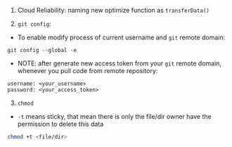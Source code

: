 1. Cloud Reliability: naming new optimize function as `transferData()`

2. `git config`:

- To enable modify process of current username and `git` remote domain:

```git
git config --global -e
```

- NOTE: after generate new access token from your `git` remote domain, whenever you pull code from remote repository:

```
username: <your_username>
password: <your_access_token>
```

3. `chmod`

- `-t` means sticky, that mean there is only the file/dir owner have the permission to delete this data

```bash
chmod +t <file/dir>
```
